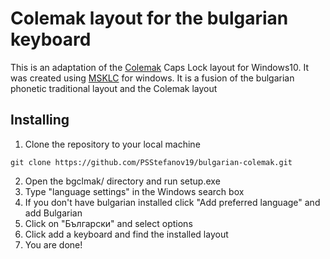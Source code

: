 # Colemak layout for the bulgarian keyboard 

This is an adaptation of the [Colemak](https://colemak.com/) Caps Lock layout for Windows10. It was created using [MSKLC](https://www.microsoft.com/en-us/download/details.aspx?id=102134) for windows. It is a fusion of the bulgarian phonetic traditional layout and the Colemak layout

## Installing
1. Clone the repository to your local machine
```cli
git clone https://github.com/PSStefanov19/bulgarian-colemak.git
```
2. Open the bgclmak/ directory and run setup.exe
3. Type "language settings" in the Windows search box
4. If you don't have bulgarian installed click "Add preferred language" and add Bulgarian
5. Click on "Български" and select options
6. Click add a keyboard and find the installed layout
7. You are done!
